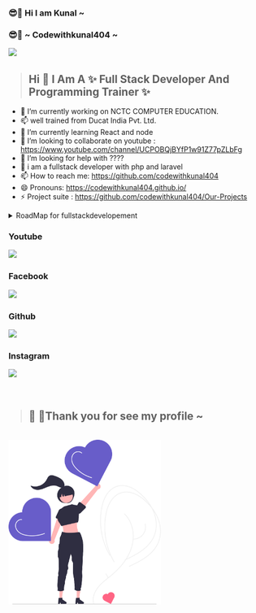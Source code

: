 ### 😎🚀 Hi I am Kunal  ~
### 😎🚀 ~ Codewithkunal404 ~


<img src="https://avatars.githubusercontent.com/u/96905815?s=400&u=553c5881b1c1c05f3243bf2ff49fd054692238b5&v=4" width="400px" > 


>## Hi 👋 I Am A ✨ Full Stack Developer And Programming Trainer ✨
- 🔭 I’m currently working on NCTC COMPUTER EDUCATION.
- 📫 well trained from Ducat India Pvt. Ltd.
- 🌱 I’m currently learning React and node
- 👯 I’m looking to collaborate on youtube : https://www.youtube.com/channel/UCPOBQjBYfP1w91Z77pZLbFg
- 🤔 I’m looking for help with ????
- 💬 i am a fullstack developer with php and laravel
- 📫 How to reach me: https://github.com/codewithkunal404
- 😄 Pronouns: https://codewithkunal404.github.io/
- ⚡ Project suite : https://github.com/codewithkunal404/Our-Projects

<details>

<summary>RoadMap for fullstackdevelopement</summary>

### Front End(Client Software)

- HTML
- CSS
- Bootstrap
- W3.CSS
- JavaScript
- ES5
- HTML DOM
- JSON
- XML
- jQuery
- Angular
- React
- Backbone.js
- Ember.js
- Redux
- Storybook
- GraphQL
- Meteor.js
- Grunt
- Gulp
   
### Back End(Server Software)
   
- PHP
- ASP
- C++
- C#
- Java
- Python
- Node.js
- Express.js
- Ruby
- REST
- Go
- SQL
- MongoDB
- Sass
- Less
- Firebase.com

</details>


### Youtube 
<a href="https://www.youtube.com/channel/UCPOBQjBYfP1w91Z77pZLbFg"><img src="https://cdn-icons-png.flaticon.com/512/174/174883.png" width="80px" ></a>  

### Facebook
<a href="https://www.facebook.com/photo/?fbid=109013541675751&set=a.109009865009452"><img src="https://cdn-icons-png.flaticon.com/512/733/733547.png" width="80px" ></a>

### Github
<a href="https://github.com/codewithkunal404"><img src="https://cdn-icons-png.flaticon.com/512/270/270798.png" width="80px" ></a>


### Instagram
<a href="https://www.instagram.com/codewithkunal404/"><img src="https://cdn-icons-png.flaticon.com/512/2111/2111463.png" width="80px" ></a>


<br>

>## 🤩 🥳Thank you for see my profile ~ 


<br>
<img src="https://github.com/codewithkunal404/codewithkunal404/blob/main/undraw_super_thank_you_re_f8bo.svg" width="300px">



